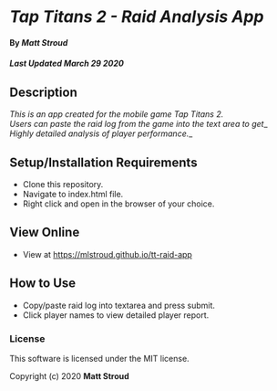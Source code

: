 # _Tap Titans 2 - Raid Analysis App_

#### By _**Matt Stroud**_
##### _Last Updated March 29 2020_

## Description

_This is an app created for the mobile game Tap Titans 2._  
_Users can paste the raid log from the game into the text area to get__  
_Highly detailed analysis of player performance.__

## Setup/Installation Requirements

* Clone this repository.
* Navigate to index.html file.
* Right click and open in the browser of your choice.

## View Online

* View at https://mlstroud.github.io/tt-raid-app

## How to Use
* Copy/paste raid log into textarea and press submit.
* Click player names to view detailed player report.

### License

This software is licensed under the MIT license.

Copyright (c) 2020 **Matt Stroud**